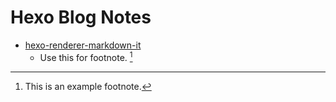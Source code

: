 # Hexo Blog Notes

- [hexo-renderer-markdown-it](https://github.com/hexojs/hexo-renderer-markdown-it)
  - Use this for footnote. [^footnote-example]


[^footnote-example]: This is an example footnote.